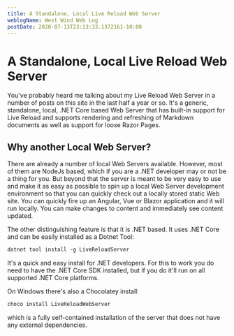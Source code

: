 ```yaml
---
title: A Standalone, Local Live Reload Web Server
weblogName: West Wind Web Log
postDate: 2020-07-13T23:13:33.1372161-10:00
---
```

# A Standalone, Local Live Reload Web Server

You've probably heard me talking about my Live Reload Web Server in a number of posts on this site in the last half a year or so.  It's a generic, standalone, local, .NET Core based Web Server that has built-in support for Live Reload and supports rendering and refreshing of Markdown documents as well as support for loose Razor Pages. 

## Why another Local Web Server?
There are already a number of local Web Servers available. However, most of them are NodeJs based, which if you are a .NET developer may or not be a thing for you. But beyond that the server is meant to be very easy to use and make it as easy as possible to spin up a local Web Server development environment so that you can quickly check out a locally stored static Web site. You can quickly fire up an Angular, Vue or Blazor application and it will run locally. You can make changes to content and immediately see content updated. 

The other distinguishing feature is that it is .NET based. It uses .NET Core and can be easily installed as a Dotnet Tool:

```ps
dotnet tool install -g LiveReloadServer
```
  
It's a quick and easy install for .NET developers. For this to work you do need to have the .NET Core SDK installed, but if you do it'll run on all supported .NET Core platforms. 

On Windows there's also a Chocolatey install:

```ps
choco install LiveReloadWebServer
```

which is a fully self-contained installation of the server that does not have any external dependencies. 

